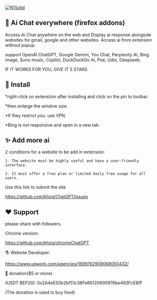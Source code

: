 [![N|Solid](screenshot.png)](https://addons.mozilla.org/en-US/firefox/addon/chatgpt-everywhere/)

## 🤖 Ai Chat everywhere (firefox addons)

Access Ai Chat anywhere on the web and Display ai response alongside websites for gmail, google and other websites. Access ai from extension without popup.

support OpenAI ChatGPT, Google Gemini, You Chat, Perplexity Ai, Bing image, Suno music, Copilot, DuckDuckGo Ai, Poe, Udio, Deepseek.

IF IT WORKS FOR YOU, GIVE IT 5 STARS.


## 🎁 Install

*right-click on extenstion after installing and click on the pin to toolbar.

*then enlarge the window size.

*If they restrict you، use VPN.

*Bing is not responsive and open in a new tab.

## ✨ Add more ai

2 conditions for a website to be add in extension:

    1. The website must be highly useful and have a user-friendly interface.

    2. It must offer a free plan or limited daily free usage for all users.

Use this link to submit the site

https://github.com/khzg/ChatGPT/issues

## ❤️ Support

please share with followers.

Chrome version:

https://github.com/khzg/chromeChatGPT

🌎 Website Developer:

https://www.upwork.com/agencies/1699762909068050432/

💝 donation($5 or more).

(USDT BEP20): 0x2A4eE50b2bf51c38Fe66120695976be493FcE8fF

(The donation is used to buy food)
